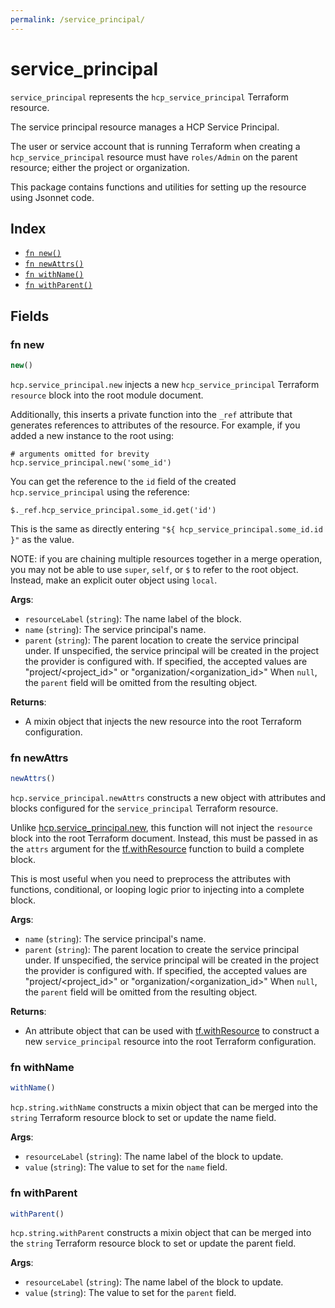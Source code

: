```yaml
---
permalink: /service_principal/
---
```


# service_principal

`service_principal` represents the `hcp_service_principal` Terraform resource.

The service principal resource manages a HCP Service Principal.

The user or service account that is running Terraform when creating a `hcp_service_principal` resource must have `roles/Admin` on the parent resource; either the project or organization.

This package contains functions and utilities for setting up the resource using Jsonnet code.


## Index

* [`fn new()`](#fn-new)
* [`fn newAttrs()`](#fn-newattrs)
* [`fn withName()`](#fn-withname)
* [`fn withParent()`](#fn-withparent)

## Fields

### fn new

```ts
new()
```


`hcp.service_principal.new` injects a new `hcp_service_principal` Terraform `resource`
block into the root module document.

Additionally, this inserts a private function into the `_ref` attribute that generates references to attributes of the
resource. For example, if you added a new instance to the root using:

    # arguments omitted for brevity
    hcp.service_principal.new('some_id')

You can get the reference to the `id` field of the created `hcp.service_principal` using the reference:

    $._ref.hcp_service_principal.some_id.get('id')

This is the same as directly entering `"${ hcp_service_principal.some_id.id }"` as the value.

NOTE: if you are chaining multiple resources together in a merge operation, you may not be able to use `super`, `self`,
or `$` to refer to the root object. Instead, make an explicit outer object using `local`.

**Args**:
  - `resourceLabel` (`string`): The name label of the block.
  - `name` (`string`): The service principal&#39;s name.
  - `parent` (`string`): The parent location to create the service principal under. If unspecified, the service principal will be created in the project the provider is configured with. If specified, the accepted values are &#34;project/&lt;project_id&gt;&#34; or &#34;organization/&lt;organization_id&gt;&#34; When `null`, the `parent` field will be omitted from the resulting object.

**Returns**:
- A mixin object that injects the new resource into the root Terraform configuration.


### fn newAttrs

```ts
newAttrs()
```


`hcp.service_principal.newAttrs` constructs a new object with attributes and blocks configured for the `service_principal`
Terraform resource.

Unlike [hcp.service_principal.new](#fn-new), this function will not inject the `resource`
block into the root Terraform document. Instead, this must be passed in as the `attrs` argument for the
[tf.withResource](https://github.com/tf-libsonnet/core/tree/main/docs#fn-withresource) function to build a complete block.

This is most useful when you need to preprocess the attributes with functions, conditional, or looping logic prior to
injecting into a complete block.

**Args**:
  - `name` (`string`): The service principal&#39;s name.
  - `parent` (`string`): The parent location to create the service principal under. If unspecified, the service principal will be created in the project the provider is configured with. If specified, the accepted values are &#34;project/&lt;project_id&gt;&#34; or &#34;organization/&lt;organization_id&gt;&#34; When `null`, the `parent` field will be omitted from the resulting object.

**Returns**:
  - An attribute object that can be used with [tf.withResource](https://github.com/tf-libsonnet/core/tree/main/docs#fn-withresource) to construct a new `service_principal` resource into the root Terraform configuration.


### fn withName

```ts
withName()
```

`hcp.string.withName` constructs a mixin object that can be merged into the `string`
Terraform resource block to set or update the name field.



**Args**:
  - `resourceLabel` (`string`): The name label of the block to update.
  - `value` (`string`): The value to set for the `name` field.


### fn withParent

```ts
withParent()
```

`hcp.string.withParent` constructs a mixin object that can be merged into the `string`
Terraform resource block to set or update the parent field.



**Args**:
  - `resourceLabel` (`string`): The name label of the block to update.
  - `value` (`string`): The value to set for the `parent` field.
